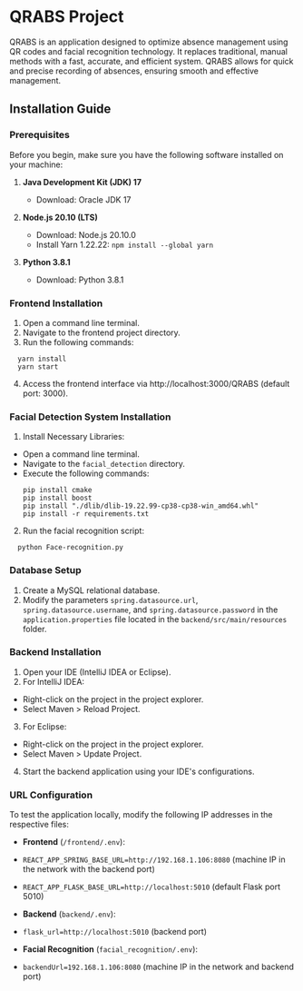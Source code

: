 # QRABS Project

QRABS is an application designed to optimize absence management using QR codes and facial recognition technology. It replaces traditional, manual methods with a fast, accurate, and efficient system. QRABS allows for quick and precise recording of absences, ensuring smooth and effective management.

## Installation Guide

### Prerequisites
Before you begin, make sure you have the following software installed on your machine:

1. **Java Development Kit (JDK) 17**
   - Download: Oracle JDK 17

2. **Node.js 20.10 (LTS)**
   - Download: Node.js 20.10.0
   - Install Yarn 1.22.22: `npm install --global yarn`

3. **Python 3.8.1**
   - Download: Python 3.8.1

### Frontend Installation
1. Open a command line terminal.
2. Navigate to the frontend project directory.
3. Run the following commands:
```
  yarn install
  yarn start
```

4. Access the frontend interface via http://localhost:3000/QRABS (default port: 3000).

### Facial Detection System Installation
1. Install Necessary Libraries:
- Open a command line terminal.
- Navigate to the `facial_detection` directory.
- Execute the following commands:
  ```
  pip install cmake
  pip install boost
  pip install "./dlib/dlib-19.22.99-cp38-cp38-win_amd64.whl"
  pip install -r requirements.txt
  ```
2. Run the facial recognition script:
```
  python Face-recognition.py
```
### Database Setup

1. Create a MySQL relational database.
2. Modify the parameters `spring.datasource.url`, `spring.datasource.username`, and `spring.datasource.password` in the `application.properties` file located in the `backend/src/main/resources` folder.

### Backend Installation
1. Open your IDE (IntelliJ IDEA or Eclipse).
2. For IntelliJ IDEA:
- Right-click on the project in the project explorer.
- Select Maven > Reload Project.
3. For Eclipse:
- Right-click on the project in the project explorer.
- Select Maven > Update Project.
4. Start the backend application using your IDE's configurations.

### URL Configuration
To test the application locally, modify the following IP addresses in the respective files:

- **Frontend** (`/frontend/.env`):
- `REACT_APP_SPRING_BASE_URL=http://192.168.1.106:8080` (machine IP in the network with the backend port)
- `REACT_APP_FLASK_BASE_URL=http://localhost:5010` (default Flask port 5010)

- **Backend** (`backend/.env`):
- `flask_url=http://localhost:5010` (backend port)

- **Facial Recognition** (`facial_recognition/.env`):
- `backendUrl=192.168.1.106:8080` (machine IP in the network and backend port)
